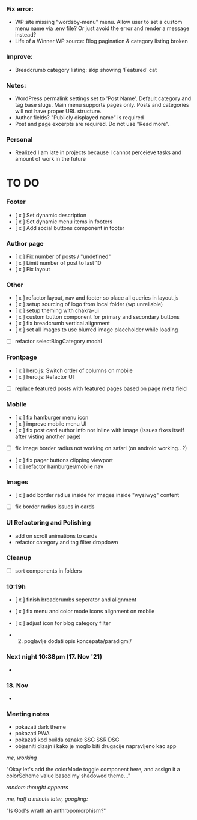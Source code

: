 ### Fix error: 
- WP site missing "wordsby-menu" menu. Allow user to set a custom menu name via .env file? Or just avoid the error and render a message instead?
- Life of a Winner WP source: Blog pagination & category listing broken
### Improve:
- Breadcrumb category listing: skip showing 'Featured' cat
### Notes:
- WordPress permalink settings set to 'Post Name'. Default category and tag base slugs. Main menu supports pages only. Posts and categories will not have proper URL structure. 
- Author fields? "Publicly displayed name" is required
- Post and page excerpts are required. Do not use "Read more".


### Personal 
- Realized I am late in projects because I cannot perceieve tasks and amount of work in the future

# TO DO 

### Footer
- [ x ] Set dynamic description
- [ x ] Set dynamic menu items in footers
- [ x ] Add social buttons component in footer

### Author page
- [ x ] Fix number of posts / "undefined"
- [ x ] Limit number of post to last 10
- [ x ] Fix layout

###  Other
- [ x ] refactor layout, nav and footer so place all queries in layout.js
- [ x ] setup sourcing of logo from local folder (wp unreliable)
- [ x ] setup theming with chakra-ui
- [ x ] custom button component for primary and secondary buttons
- [ x ] fix breadcrumb vertical alignment
- [ x ] set all images to use blurred image placeholder while loading
- [   ] refactor selectBlogCategory modal

### Frontpage
- [ x ] hero.js: Switch order of columns on mobile
- [ x ] hero.js: Refactor UI 
- [   ] replace featured posts with featured pages based on page meta field

### Mobile
- [ x ] fix hamburger menu icon
- [ x ] improve mobile menu UI
- [ x ] fix post card author info not inline with image (Issues fixes itself after visting another page)
- [   ] fix image border radius not working on safari (on android working.. ?)
- [ x ] fix pager buttons clipping viewport
- [ x ] refactor hamburger/mobile nav

### Images
- [ x ] add border radius inside for images inside "wysiwyg" content
- [   ] fix border radius issues in cards



### UI Refactoring and Polishing
- add on scroll animations to cards
- refactor category and tag filter dropdown

### Cleanup 
- [   ] sort components in folders



### 10:19h

- [ x ] finish breadcrumbs seperator and alignment
- [ x ] fix menu and color mode icons alignment on mobile
- [ x ] adjust icon for blog category filter


- 2. poglavlje dodati opis koncepata/paradigmi/

### Next night 10:38pm (17. Nov '21)
- 


### 18. Nov

- 


### Meeting notes
- pokazati dark theme
- pokazati PWA
- pokazati kod builda oznake SSG SSR DSG
- objasniti dizajn i kako je moglo biti drugacije napravljeno kao app








*me, working*

"Okay let's add the colorMode toggle component here, and assign it a colorScheme value based my shadowed theme..."

*random thought appears*

*me, half a minute later, googling:*

"Is God's wrath an anthropomorphism?"